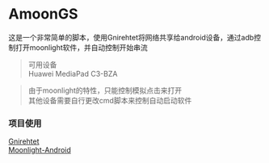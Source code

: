 # AmoonGS

这是一个非常简单的脚本，使用Gnirehtet将网络共享给android设备，通过adb控制打开moonlight软件，并自动控制开始串流

> 可用设备  
> Huawei MediaPad C3-BZA


> 由于moonlight的特性，只能控制模拟点击来打开  
> 其他设备需要自行更改cmd脚本来控制自动启动软件


### 项目使用
[Gnirehtet](https://github.com/Genymobile/gnirehtet)  
[Moonlight-Android](https://github.com/moonlight-stream/moonlight-android)
